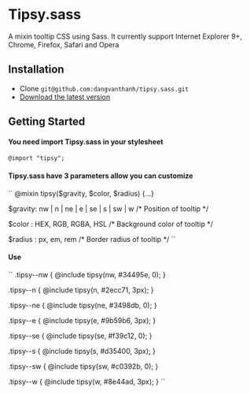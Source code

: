 # Tipsy.sass
A mixin tooltip CSS using Sass. It currently support Internet Explorer 9+, Chrome, Firefox, Safari and Opera

## Installation
* Clone ``git@github.com:dangvanthanh/tipsy.sass.git``
* [Download the latest version](https://github.com/dangvanthanh/tipsy.sass/archive/master.zip)

## Getting Started

#### You need import Tipsy.sass in your stylesheet

  ``
  @import "tipsy";
  ``

#### Tipsy.sass have 3 parameters allow you can customize

  ``
  @mixin tipsy($gravity, $color, $radius) {...}

  $gravity: nw | n | ne | e | se | s | sw | w /* Position of tooltip */

  $color  : HEX, RGB, RGBA, HSL /* Background color of tooltip */

  $radius : px, em, rem /* Border radius of tooltip */
  ``

#### Use

  ``
  .tipsy--nw { @include tipsy(nw, #34495e, 0);  }

  .tipsy--n  { @include tipsy(n, #2ecc71, 3px); }

  .tipsy--ne { @include tipsy(ne, #3498db, 0);  }

  .tipsy--e  { @include tipsy(e, #9b59b6, 3px); }

  .tipsy--se { @include tipsy(se, #f39c12, 0);  }

  .tipsy--s  { @include tipsy(s, #d35400, 3px); }

  .tipsy--sw { @include tipsy(sw, #c0392b, 0);  }

  .tipsy--w  { @include tipsy(w, #8e44ad, 3px); }
  ``